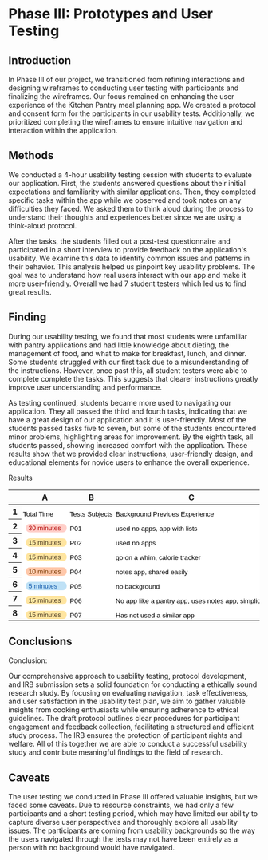 # Phase III: Prototypes and User Testing

## Introduction

In Phase III of our project, we transitioned from refining interactions and designing wireframes to conducting user testing with participants and finalizing the wireframes. Our focus remained on enhancing the user experience of the Kitchen Pantry meal planning app. We created a protocol and consent form for the participants in our usability tests. Additionally, we prioritized completing the wireframes to ensure intuitive navigation and interaction within the application.

## Methods

We conducted a 4-hour usability testing session with students to evaluate our application. First, the students answered questions about their initial expectations and familiarity with similar applications. Then, they completed specific tasks within the app while we observed and took notes on any difficulties they faced. We asked them to think aloud during the process to understand their thoughts and experiences better since we are using a think-aloud protocol.

After the tasks, the students filled out a post-test questionnaire and participated in a short interview to provide feedback on the application's usability. We examine this data to identify common issues and patterns in their behavior. This analysis helped us pinpoint key usability problems. The goal was to understand how real users interact with our app and make it more user-friendly. Overall we had 7 student testers which led us to find great results.


## Finding 

During our usability testing, we found that most students were unfamiliar with pantry applications and had little knowledge about dieting, the management of food, and what to make for breakfast, lunch, and dinner. Some students struggled with our first task due to a misunderstanding of the instructions. However, once past this, all student testers were able to complete complete the tasks. This suggests that clearer instructions greatly improve user understanding and performance.

As testing continued, students became more used to navigating our application. They all passed the third and fourth tasks, indicating that we have a great design of our application and it is user-friendly. Most of the students passed tasks five to seven, but some of the students encountered minor problems, highlighting areas for improvement. By the eighth task, all students passed, showing increased comfort with the application. These results show that we provided clear instructions, user-friendly design, and educational elements for novice users to enhance the overall experience.

Results
<meta http-equiv="Content-Type" content="text/html; charset=utf-8"><link type="text/css" rel="stylesheet" href="resources/sheet.css" >
<style type="text/css">.ritz .waffle a { color: inherit; }.ritz .waffle .s1{text-overflow: ellipsis;overflow: hidden;vertical-align: top;display: inline-block;height: fit-content;border-radius: 8px;}.ritz .waffle .s0{background-color:#ffffff;text-align:left;color:#000000;font-family:'Arial';font-size:10pt;vertical-align:bottom;white-space:nowrap;direction:ltr;padding:2px 3px 2px 3px;}</style><div class="ritz grid-container" dir="ltr"><table class="waffle" cellspacing="0" cellpadding="0"><thead><tr><th class="row-header freezebar-origin-ltr"></th><th id="0C0" style="width:100px;" class="column-headers-background">A</th><th id="0C1" style="width:100px;" class="column-headers-background">B</th><th id="0C2" style="width:351px;" class="column-headers-background">C</th><th id="0C3" style="width:260px;" class="column-headers-background">D</th><th id="0C4" style="width:100px;" class="column-headers-background">E</th><th id="0C5" style="width:100px;" class="column-headers-background">F</th><th id="0C6" style="width:286px;" class="column-headers-background">G</th><th id="0C7" style="width:100px;" class="column-headers-background">H</th><th id="0C8" style="width:100px;" class="column-headers-background">I</th><th id="0C9" style="width:287px;" class="column-headers-background">J</th><th id="0C10" style="width:100px;" class="column-headers-background">K</th><th id="0C11" style="width:100px;" class="column-headers-background">L</th><th id="0C12" style="width:264px;" class="column-headers-background">M</th><th id="0C13" style="width:100px;" class="column-headers-background">N</th><th id="0C14" style="width:100px;" class="column-headers-background">O</th><th id="0C15" style="width:270px;" class="column-headers-background">P</th><th id="0C16" style="width:100px;" class="column-headers-background">Q</th><th id="0C17" style="width:100px;" class="column-headers-background">R</th><th id="0C18" style="width:302px;" class="column-headers-background">S</th><th id="0C19" style="width:100px;" class="column-headers-background">T</th><th id="0C20" style="width:100px;" class="column-headers-background">U</th><th id="0C21" style="width:281px;" class="column-headers-background">V</th><th id="0C22" style="width:100px;" class="column-headers-background">W</th><th id="0C23" style="width:100px;" class="column-headers-background">X</th><th id="0C24" style="width:279px;" class="column-headers-background">Y</th><th id="0C25" style="width:100px;" class="column-headers-background">Z</th><th id="0C26" style="width:100px;" class="column-headers-background">AA</th></tr></thead><tbody><tr style="height: 20px"><th id="0R0" style="height: 20px;" class="row-headers-background"><div class="row-header-wrapper" style="line-height: 20px">1</div></th><td class="s0" dir="ltr">Total Time</td><td class="s0" dir="ltr">Tests Subjects </td><td class="s0" dir="ltr">Background Previues Experience </td><td class="s0" dir="ltr">Task 1 Notes</td><td class="s0" dir="ltr">Tests 1 Success</td><td class="s0" dir="ltr">Task 1 Rating</td><td class="s0" dir="ltr">Task 2 Notes</td><td class="s0" dir="ltr">Tests 2 Success</td><td class="s0" dir="ltr">Task 2 Rating</td><td class="s0" dir="ltr">Task 3 Notes</td><td class="s0" dir="ltr">Tests 3 Success</td><td class="s0" dir="ltr">Task 3 Rating</td><td class="s0" dir="ltr">Task 4 Notes</td><td class="s0" dir="ltr">Tests 4 Success</td><td class="s0" dir="ltr">Task 4 Rating</td><td class="s0" dir="ltr">Task 5 Notes</td><td class="s0" dir="ltr">Tests 5 Success</td><td class="s0" dir="ltr">Task 5 Rating</td><td class="s0" dir="ltr">Task 6 Notes</td><td class="s0" dir="ltr">Tests 6 Success</td><td class="s0" dir="ltr">Task 6 Rating</td><td class="s0" dir="ltr">Task 7 Notes</td><td class="s0" dir="ltr">Tests 7 Success</td><td class="s0" dir="ltr">Task 7 Rating</td><td class="s0" dir="ltr">Task 8 Notes</td><td class="s0" dir="ltr">Tests 8 Success</td><td class="s0" dir="ltr">Task 8 Rating</td></tr><tr style="height: 20px"><th id="0R1" style="height: 20px;" class="row-headers-background"><div class="row-header-wrapper" style="line-height: 20px">2</div></th><td class="s0" dir="ltr"><span class="s1" style="background-color: #ffcfc9; color: #b10202; width: 72.0px; max-width: 72.0px; margin-left: 6.0px;  padding: 1.0px 5.0px 1.0px 5.0px ; ">30 minutes </span></td><td class="s0" dir="ltr">P01</td><td class="s0" dir="ltr">used no apps, app with lists</td><td class="s0 softmerge" dir="ltr"><div class="softmerge-inner" style="width:257px;left:-1px">didn&#39;t understand instruction, could not find button</div></td><td class="s0" dir="ltr"><span class="s1" style="background-color: #d4edbc; color: #11734b; width: 72.0px; max-width: 72.0px; margin-left: 6.0px;  padding: 1.0px 5.0px 1.0px 5.0px ; ">Success</span></td><td class="s0" dir="ltr"><span class="s1" style="background-color: #ffc8aa; color: #753800; width: 72.0px; max-width: 72.0px; margin-left: 6.0px;  padding: 1.0px 5.0px 1.0px 5.0px ; ">2 Somewhat Difficult</span></td><td class="s0" dir="ltr">N/A</td><td class="s0" dir="ltr"><span class="s1" style="background-color: #d4edbc; color: #11734b; width: 72.0px; max-width: 72.0px; margin-left: 6.0px;  padding: 1.0px 5.0px 1.0px 5.0px ; ">Success</span></td><td class="s0" dir="ltr"><span class="s1" style="background-color: #c6dbe1; color: #215a6c; width: 72.0px; max-width: 72.0px; margin-left: 6.0px;  padding: 1.0px 5.0px 1.0px 5.0px ; ">4 somewhat easy</span></td><td class="s0" dir="ltr">N/A</td><td class="s0" dir="ltr"><span class="s1" style="background-color: #d4edbc; color: #11734b; width: 72.0px; max-width: 72.0px; margin-left: 6.0px;  padding: 1.0px 5.0px 1.0px 5.0px ; ">Success</span></td><td class="s0" dir="ltr"><span class="s1" style="background-color: #bfe1f6; color: #0a53a8; width: 72.0px; max-width: 72.0px; margin-left: 6.0px;  padding: 1.0px 5.0px 1.0px 5.0px ; ">5 easy</span></td><td class="s0" dir="ltr">N/A</td><td class="s0" dir="ltr"><span class="s1" style="background-color: #d4edbc; color: #11734b; width: 72.0px; max-width: 72.0px; margin-left: 6.0px;  padding: 1.0px 5.0px 1.0px 5.0px ; ">Success</span></td><td class="s0" dir="ltr"><span class="s1" style="background-color: #ffe5a0; color: #473821; width: 72.0px; max-width: 72.0px; margin-left: 6.0px;  padding: 1.0px 5.0px 1.0px 5.0px ; ">3 okay</span></td><td class="s0" dir="ltr">N/A</td><td class="s0" dir="ltr"><span class="s1" style="background-color: #b10202; color: #ffcfc9; width: 72.0px; max-width: 72.0px; margin-left: 6.0px;  padding: 1.0px 5.0px 1.0px 5.0px ; ">Fail</span></td><td class="s0" dir="ltr"><span class="s1" style="background-color: #ffcfc9; color: #b10202; width: 72.0px; max-width: 72.0px; margin-left: 6.0px;  padding: 1.0px 5.0px 1.0px 5.0px ; ">1 Very Difficult</span></td><td class="s0" dir="ltr">not wired in yet</td><td class="s0" dir="ltr"><span class="s1" style="background-color: #b10202; color: #ffcfc9; width: 72.0px; max-width: 72.0px; margin-left: 6.0px;  padding: 1.0px 5.0px 1.0px 5.0px ; ">Fail</span></td><td class="s0" dir="ltr"><span class="s1" style="background-color: #ffcfc9; color: #b10202; width: 72.0px; max-width: 72.0px; margin-left: 6.0px;  padding: 1.0px 5.0px 1.0px 5.0px ; ">1 Very Difficult</span></td><td class="s0" dir="ltr">search bar not active</td><td class="s0" dir="ltr"><span class="s1" style="background-color: #b10202; color: #ffcfc9; width: 72.0px; max-width: 72.0px; margin-left: 6.0px;  padding: 1.0px 5.0px 1.0px 5.0px ; ">Fail</span></td><td class="s0" dir="ltr"><span class="s1" style="background-color: #ffe5a0; color: #473821; width: 72.0px; max-width: 72.0px; margin-left: 6.0px;  padding: 1.0px 5.0px 1.0px 5.0px ; ">3 okay</span></td><td class="s0" dir="ltr">N/A</td><td class="s0" dir="ltr"><span class="s1" style="background-color: #d4edbc; color: #11734b; width: 72.0px; max-width: 72.0px; margin-left: 6.0px;  padding: 1.0px 5.0px 1.0px 5.0px ; ">Success</span></td><td class="s0" dir="ltr"><span class="s1" style="background-color: #ffe5a0; color: #473821; width: 72.0px; max-width: 72.0px; margin-left: 6.0px;  padding: 1.0px 5.0px 1.0px 5.0px ; ">3 okay</span></td></tr><tr style="height: 20px"><th id="0R2" style="height: 20px;" class="row-headers-background"><div class="row-header-wrapper" style="line-height: 20px">3</div></th><td class="s0" dir="ltr"><span class="s1" style="background-color: #ffe5a0; color: #473821; width: 72.0px; max-width: 72.0px; margin-left: 6.0px;  padding: 1.0px 5.0px 1.0px 5.0px ; ">15 minutes </span></td><td class="s0" dir="ltr">P02</td><td class="s0" dir="ltr">used no apps</td><td class="s0" dir="ltr">N/A</td><td class="s0" dir="ltr"><span class="s1" style="background-color: #d4edbc; color: #11734b; width: 72.0px; max-width: 72.0px; margin-left: 6.0px;  padding: 1.0px 5.0px 1.0px 5.0px ; ">Success</span></td><td class="s0" dir="ltr"><span class="s1" style="background-color: #c6dbe1; color: #215a6c; width: 72.0px; max-width: 72.0px; margin-left: 6.0px;  padding: 1.0px 5.0px 1.0px 5.0px ; ">4 somewhat easy</span></td><td class="s0" dir="ltr">N/A</td><td class="s0" dir="ltr"><span class="s1" style="background-color: #d4edbc; color: #11734b; width: 72.0px; max-width: 72.0px; margin-left: 6.0px;  padding: 1.0px 5.0px 1.0px 5.0px ; ">Success</span></td><td class="s0" dir="ltr"><span class="s1" style="background-color: #bfe1f6; color: #0a53a8; width: 72.0px; max-width: 72.0px; margin-left: 6.0px;  padding: 1.0px 5.0px 1.0px 5.0px ; ">5 easy</span></td><td class="s0" dir="ltr">N/A</td><td class="s0" dir="ltr"><span class="s1" style="background-color: #d4edbc; color: #11734b; width: 72.0px; max-width: 72.0px; margin-left: 6.0px;  padding: 1.0px 5.0px 1.0px 5.0px ; ">Success</span></td><td class="s0" dir="ltr"><span class="s1" style="background-color: #c6dbe1; color: #215a6c; width: 72.0px; max-width: 72.0px; margin-left: 6.0px;  padding: 1.0px 5.0px 1.0px 5.0px ; ">4 somewhat easy</span></td><td class="s0" dir="ltr">N/A</td><td class="s0" dir="ltr"><span class="s1" style="background-color: #d4edbc; color: #11734b; width: 72.0px; max-width: 72.0px; margin-left: 6.0px;  padding: 1.0px 5.0px 1.0px 5.0px ; ">Success</span></td><td class="s0" dir="ltr"><span class="s1" style="background-color: #bfe1f6; color: #0a53a8; width: 72.0px; max-width: 72.0px; margin-left: 6.0px;  padding: 1.0px 5.0px 1.0px 5.0px ; ">5 easy</span></td><td class="s0" dir="ltr">user error</td><td class="s0" dir="ltr"><span class="s1" style="background-color: #d4edbc; color: #11734b; width: 72.0px; max-width: 72.0px; margin-left: 6.0px;  padding: 1.0px 5.0px 1.0px 5.0px ; ">Success</span></td><td class="s0" dir="ltr"><span class="s1" style="background-color: #c6dbe1; color: #215a6c; width: 72.0px; max-width: 72.0px; margin-left: 6.0px;  padding: 1.0px 5.0px 1.0px 5.0px ; ">4 somewhat easy</span></td><td class="s0" dir="ltr">N/A</td><td class="s0" dir="ltr"><span class="s1" style="background-color: #d4edbc; color: #11734b; width: 72.0px; max-width: 72.0px; margin-left: 6.0px;  padding: 1.0px 5.0px 1.0px 5.0px ; ">Success</span></td><td class="s0" dir="ltr"><span class="s1" style="background-color: #bfe1f6; color: #0a53a8; width: 72.0px; max-width: 72.0px; margin-left: 6.0px;  padding: 1.0px 5.0px 1.0px 5.0px ; ">5 easy</span></td><td class="s0" dir="ltr">search not working</td><td class="s0" dir="ltr"><span class="s1" style="background-color: #b10202; color: #ffcfc9; width: 72.0px; max-width: 72.0px; margin-left: 6.0px;  padding: 1.0px 5.0px 1.0px 5.0px ; ">Fail</span></td><td class="s0" dir="ltr"><span class="s1" style="background-color: #ffcfc9; color: #b10202; width: 72.0px; max-width: 72.0px; margin-left: 6.0px;  padding: 1.0px 5.0px 1.0px 5.0px ; ">1 Very Difficult</span></td><td class="s0" dir="ltr">N/A</td><td class="s0" dir="ltr"><span class="s1" style="background-color: #d4edbc; color: #11734b; width: 72.0px; max-width: 72.0px; margin-left: 6.0px;  padding: 1.0px 5.0px 1.0px 5.0px ; ">Success</span></td><td class="s0" dir="ltr"><span class="s1" style="background-color: #bfe1f6; color: #0a53a8; width: 72.0px; max-width: 72.0px; margin-left: 6.0px;  padding: 1.0px 5.0px 1.0px 5.0px ; ">5 easy</span></td></tr><tr style="height: 20px"><th id="0R3" style="height: 20px;" class="row-headers-background"><div class="row-header-wrapper" style="line-height: 20px">4</div></th><td class="s0" dir="ltr"><span class="s1" style="background-color: #ffe5a0; color: #473821; width: 72.0px; max-width: 72.0px; margin-left: 6.0px;  padding: 1.0px 5.0px 1.0px 5.0px ; ">15 minutes </span></td><td class="s0" dir="ltr">P03</td><td class="s0" dir="ltr">go on a whim, calorie tracker</td><td class="s0" dir="ltr">confusion with buttons</td><td class="s0" dir="ltr"><span class="s1" style="background-color: #d4edbc; color: #11734b; width: 72.0px; max-width: 72.0px; margin-left: 6.0px;  padding: 1.0px 5.0px 1.0px 5.0px ; ">Success</span></td><td class="s0" dir="ltr"><span class="s1" style="background-color: #c6dbe1; color: #215a6c; width: 72.0px; max-width: 72.0px; margin-left: 6.0px;  padding: 1.0px 5.0px 1.0px 5.0px ; ">4 somewhat easy</span></td><td class="s0" dir="ltr">Easy navigation bar</td><td class="s0" dir="ltr"><span class="s1" style="background-color: #d4edbc; color: #11734b; width: 72.0px; max-width: 72.0px; margin-left: 6.0px;  padding: 1.0px 5.0px 1.0px 5.0px ; ">Success</span></td><td class="s0" dir="ltr"><span class="s1" style="background-color: #bfe1f6; color: #0a53a8; width: 72.0px; max-width: 72.0px; margin-left: 6.0px;  padding: 1.0px 5.0px 1.0px 5.0px ; ">5 easy</span></td><td class="s0" dir="ltr">Text easy to read</td><td class="s0" dir="ltr"><span class="s1" style="background-color: #d4edbc; color: #11734b; width: 72.0px; max-width: 72.0px; margin-left: 6.0px;  padding: 1.0px 5.0px 1.0px 5.0px ; ">Success</span></td><td class="s0" dir="ltr"><span class="s1" style="background-color: #bfe1f6; color: #0a53a8; width: 72.0px; max-width: 72.0px; margin-left: 6.0px;  padding: 1.0px 5.0px 1.0px 5.0px ; ">5 easy</span></td><td class="s0" dir="ltr">need to add to meal plam</td><td class="s0" dir="ltr"><span class="s1" style="background-color: #d4edbc; color: #11734b; width: 72.0px; max-width: 72.0px; margin-left: 6.0px;  padding: 1.0px 5.0px 1.0px 5.0px ; ">Success</span></td><td class="s0" dir="ltr"><span class="s1" style="background-color: #c6dbe1; color: #215a6c; width: 72.0px; max-width: 72.0px; margin-left: 6.0px;  padding: 1.0px 5.0px 1.0px 5.0px ; ">4 somewhat easy</span></td><td class="s0" dir="ltr">easy to use</td><td class="s0" dir="ltr"><span class="s1" style="background-color: #d4edbc; color: #11734b; width: 72.0px; max-width: 72.0px; margin-left: 6.0px;  padding: 1.0px 5.0px 1.0px 5.0px ; ">Success</span></td><td class="s0" dir="ltr"><span class="s1" style="background-color: #bfe1f6; color: #0a53a8; width: 72.0px; max-width: 72.0px; margin-left: 6.0px;  padding: 1.0px 5.0px 1.0px 5.0px ; ">5 easy</span></td><td class="s0" dir="ltr">easy</td><td class="s0" dir="ltr"><span class="s1" style="background-color: #d4edbc; color: #11734b; width: 72.0px; max-width: 72.0px; margin-left: 6.0px;  padding: 1.0px 5.0px 1.0px 5.0px ; ">Success</span></td><td class="s0" dir="ltr"><span class="s1" style="background-color: #bfe1f6; color: #0a53a8; width: 72.0px; max-width: 72.0px; margin-left: 6.0px;  padding: 1.0px 5.0px 1.0px 5.0px ; ">5 easy</span></td><td class="s0" dir="ltr">by flavor or mood</td><td class="s0" dir="ltr"><span class="s1" style="background-color: #d4edbc; color: #11734b; width: 72.0px; max-width: 72.0px; margin-left: 6.0px;  padding: 1.0px 5.0px 1.0px 5.0px ; ">Success</span></td><td class="s0" dir="ltr"><span class="s1" style="background-color: #bfe1f6; color: #0a53a8; width: 72.0px; max-width: 72.0px; margin-left: 6.0px;  padding: 1.0px 5.0px 1.0px 5.0px ; ">5 easy</span></td><td class="s0" dir="ltr">needs color</td><td class="s0" dir="ltr"><span class="s1" style="background-color: #d4edbc; color: #11734b; width: 72.0px; max-width: 72.0px; margin-left: 6.0px;  padding: 1.0px 5.0px 1.0px 5.0px ; ">Success</span></td><td class="s0" dir="ltr"><span class="s1" style="background-color: #bfe1f6; color: #0a53a8; width: 72.0px; max-width: 72.0px; margin-left: 6.0px;  padding: 1.0px 5.0px 1.0px 5.0px ; ">5 easy</span></td></tr><tr style="height: 20px"><th id="0R4" style="height: 20px;" class="row-headers-background"><div class="row-header-wrapper" style="line-height: 20px">5</div></th><td class="s0" dir="ltr"><span class="s1" style="background-color: #ffc8aa; color: #753800; width: 72.0px; max-width: 72.0px; margin-left: 6.0px;  padding: 1.0px 5.0px 1.0px 5.0px ; ">10 minutes </span></td><td class="s0" dir="ltr">P04</td><td class="s0" dir="ltr">notes app, shared easily</td><td class="s0" dir="ltr">made sense</td><td class="s0" dir="ltr"><span class="s1" style="background-color: #d4edbc; color: #11734b; width: 72.0px; max-width: 72.0px; margin-left: 6.0px;  padding: 1.0px 5.0px 1.0px 5.0px ; ">Success</span></td><td class="s0" dir="ltr"><span class="s1" style="background-color: #bfe1f6; color: #0a53a8; width: 72.0px; max-width: 72.0px; margin-left: 6.0px;  padding: 1.0px 5.0px 1.0px 5.0px ; ">5 easy</span></td><td class="s0" dir="ltr">wanted mexican</td><td class="s0" dir="ltr"><span class="s1" style="background-color: #d4edbc; color: #11734b; width: 72.0px; max-width: 72.0px; margin-left: 6.0px;  padding: 1.0px 5.0px 1.0px 5.0px ; ">Success</span></td><td class="s0" dir="ltr"><span class="s1" style="background-color: #bfe1f6; color: #0a53a8; width: 72.0px; max-width: 72.0px; margin-left: 6.0px;  padding: 1.0px 5.0px 1.0px 5.0px ; ">5 easy</span></td><td class="s0" dir="ltr">easy to use, confused</td><td class="s0" dir="ltr"><span class="s1" style="background-color: #d4edbc; color: #11734b; width: 72.0px; max-width: 72.0px; margin-left: 6.0px;  padding: 1.0px 5.0px 1.0px 5.0px ; ">Success</span></td><td class="s0" dir="ltr"><span class="s1" style="background-color: #bfe1f6; color: #0a53a8; width: 72.0px; max-width: 72.0px; margin-left: 6.0px;  padding: 1.0px 5.0px 1.0px 5.0px ; ">5 easy</span></td><td class="s0" dir="ltr">button click</td><td class="s0" dir="ltr"><span class="s1" style="background-color: #d4edbc; color: #11734b; width: 72.0px; max-width: 72.0px; margin-left: 6.0px;  padding: 1.0px 5.0px 1.0px 5.0px ; ">Success</span></td><td class="s0" dir="ltr"><span class="s1" style="background-color: #bfe1f6; color: #0a53a8; width: 72.0px; max-width: 72.0px; margin-left: 6.0px;  padding: 1.0px 5.0px 1.0px 5.0px ; ">5 easy</span></td><td class="s0" dir="ltr">gluten free necessary</td><td class="s0" dir="ltr"><span class="s1" style="background-color: #d4edbc; color: #11734b; width: 72.0px; max-width: 72.0px; margin-left: 6.0px;  padding: 1.0px 5.0px 1.0px 5.0px ; ">Success</span></td><td class="s0" dir="ltr"><span class="s1" style="background-color: #bfe1f6; color: #0a53a8; width: 72.0px; max-width: 72.0px; margin-left: 6.0px;  padding: 1.0px 5.0px 1.0px 5.0px ; ">5 easy</span></td><td class="s0" dir="ltr">N/A</td><td class="s0" dir="ltr"><span class="s1" style="background-color: #d4edbc; color: #11734b; width: 72.0px; max-width: 72.0px; margin-left: 6.0px;  padding: 1.0px 5.0px 1.0px 5.0px ; ">Success</span></td><td class="s0" dir="ltr"><span class="s1" style="background-color: #bfe1f6; color: #0a53a8; width: 72.0px; max-width: 72.0px; margin-left: 6.0px;  padding: 1.0px 5.0px 1.0px 5.0px ; ">5 easy</span></td><td class="s0" dir="ltr">wanted Mexican</td><td class="s0" dir="ltr"><span class="s1" style="background-color: #d4edbc; color: #11734b; width: 72.0px; max-width: 72.0px; margin-left: 6.0px;  padding: 1.0px 5.0px 1.0px 5.0px ; ">Success</span></td><td class="s0" dir="ltr"><span class="s1" style="background-color: #bfe1f6; color: #0a53a8; width: 72.0px; max-width: 72.0px; margin-left: 6.0px;  padding: 1.0px 5.0px 1.0px 5.0px ; ">5 easy</span></td><td class="s0" dir="ltr">at top no scrolling</td><td class="s0" dir="ltr"><span class="s1" style="background-color: #d4edbc; color: #11734b; width: 72.0px; max-width: 72.0px; margin-left: 6.0px;  padding: 1.0px 5.0px 1.0px 5.0px ; ">Success</span></td><td class="s0" dir="ltr"><span class="s1" style="background-color: #bfe1f6; color: #0a53a8; width: 72.0px; max-width: 72.0px; margin-left: 6.0px;  padding: 1.0px 5.0px 1.0px 5.0px ; ">5 easy</span></td></tr><tr style="height: 20px"><th id="0R5" style="height: 20px;" class="row-headers-background"><div class="row-header-wrapper" style="line-height: 20px">6</div></th><td class="s0" dir="ltr"><span class="s1" style="background-color: #bfe1f6; color: #0a53a8; width: 72.0px; max-width: 72.0px; margin-left: 6.0px;  padding: 1.0px 5.0px 1.0px 5.0px ; ">5 minutes </span></td><td class="s0" dir="ltr">P05</td><td class="s0" dir="ltr">no background</td><td class="s0" dir="ltr">got stuck</td><td class="s0" dir="ltr"><span class="s1" style="background-color: #b10202; color: #ffcfc9; width: 72.0px; max-width: 72.0px; margin-left: 6.0px;  padding: 1.0px 5.0px 1.0px 5.0px ; ">Fail</span></td><td class="s0" dir="ltr"><span class="s1" style="background-color: #ffcfc9; color: #b10202; width: 72.0px; max-width: 72.0px; margin-left: 6.0px;  padding: 1.0px 5.0px 1.0px 5.0px ; ">1 Very Difficult</span></td><td class="s0" dir="ltr">clicks around, goes through pantry</td><td class="s0" dir="ltr"><span class="s1" style="background-color: #d4edbc; color: #11734b; width: 72.0px; max-width: 72.0px; margin-left: 6.0px;  padding: 1.0px 5.0px 1.0px 5.0px ; ">Success</span></td><td class="s0" dir="ltr"><span class="s1" style="background-color: #c6dbe1; color: #215a6c; width: 72.0px; max-width: 72.0px; margin-left: 6.0px;  padding: 1.0px 5.0px 1.0px 5.0px ; ">4 somewhat easy</span></td><td class="s0" dir="ltr">clicked correctly</td><td class="s0" dir="ltr"><span class="s1" style="background-color: #d4edbc; color: #11734b; width: 72.0px; max-width: 72.0px; margin-left: 6.0px;  padding: 1.0px 5.0px 1.0px 5.0px ; ">Success</span></td><td class="s0" dir="ltr"><span class="s1" style="background-color: #bfe1f6; color: #0a53a8; width: 72.0px; max-width: 72.0px; margin-left: 6.0px;  padding: 1.0px 5.0px 1.0px 5.0px ; ">5 easy</span></td><td class="s0" dir="ltr">navigated correctly</td><td class="s0" dir="ltr"><span class="s1" style="background-color: #d4edbc; color: #11734b; width: 72.0px; max-width: 72.0px; margin-left: 6.0px;  padding: 1.0px 5.0px 1.0px 5.0px ; ">Success</span></td><td class="s0" dir="ltr"><span class="s1" style="background-color: #bfe1f6; color: #0a53a8; width: 72.0px; max-width: 72.0px; margin-left: 6.0px;  padding: 1.0px 5.0px 1.0px 5.0px ; ">5 easy</span></td><td class="s0" dir="ltr">N/A</td><td class="s0" dir="ltr"><span class="s1" style="background-color: #d4edbc; color: #11734b; width: 72.0px; max-width: 72.0px; margin-left: 6.0px;  padding: 1.0px 5.0px 1.0px 5.0px ; ">Success</span></td><td class="s0" dir="ltr"><span class="s1" style="background-color: #bfe1f6; color: #0a53a8; width: 72.0px; max-width: 72.0px; margin-left: 6.0px;  padding: 1.0px 5.0px 1.0px 5.0px ; ">5 easy</span></td><td class="s0" dir="ltr">clicks correctly, but buttons not there to complete</td><td class="s0" dir="ltr"><span class="s1" style="background-color: #d4edbc; color: #11734b; width: 72.0px; max-width: 72.0px; margin-left: 6.0px;  padding: 1.0px 5.0px 1.0px 5.0px ; ">Success</span></td><td class="s0" dir="ltr"><span class="s1" style="background-color: #ffcfc9; color: #b10202; width: 72.0px; max-width: 72.0px; margin-left: 6.0px;  padding: 1.0px 5.0px 1.0px 5.0px ; ">1 Very Difficult</span></td><td class="s0" dir="ltr">clicks correctly</td><td class="s0" dir="ltr"><span class="s1" style="background-color: #d4edbc; color: #11734b; width: 72.0px; max-width: 72.0px; margin-left: 6.0px;  padding: 1.0px 5.0px 1.0px 5.0px ; ">Success</span></td><td class="s0" dir="ltr"><span class="s1" style="background-color: #bfe1f6; color: #0a53a8; width: 72.0px; max-width: 72.0px; margin-left: 6.0px;  padding: 1.0px 5.0px 1.0px 5.0px ; ">5 easy</span></td><td class="s0" dir="ltr">N/A</td><td class="s0" dir="ltr"><span class="s1" style="background-color: #d4edbc; color: #11734b; width: 72.0px; max-width: 72.0px; margin-left: 6.0px;  padding: 1.0px 5.0px 1.0px 5.0px ; ">Success</span></td><td class="s0" dir="ltr"><span class="s1" style="background-color: #bfe1f6; color: #0a53a8; width: 72.0px; max-width: 72.0px; margin-left: 6.0px;  padding: 1.0px 5.0px 1.0px 5.0px ; ">5 easy</span></td></tr><tr style="height: 20px"><th id="0R6" style="height: 20px;" class="row-headers-background"><div class="row-header-wrapper" style="line-height: 20px">7</div></th><td class="s0" dir="ltr"><span class="s1" style="background-color: #ffe5a0; color: #473821; width: 72.0px; max-width: 72.0px; margin-left: 6.0px;  padding: 1.0px 5.0px 1.0px 5.0px ; ">15 minutes </span></td><td class="s0" dir="ltr">P06</td><td class="s0" dir="ltr">No app like a pantry app, uses notes app, simplicity</td><td class="s0" dir="ltr">went to pantry first, wrong button</td><td class="s0" dir="ltr"><span class="s1" style="background-color: #d4edbc; color: #11734b; width: 72.0px; max-width: 72.0px; margin-left: 6.0px;  padding: 1.0px 5.0px 1.0px 5.0px ; ">Success</span></td><td class="s0" dir="ltr"><span class="s1" style="background-color: #bfe1f6; color: #0a53a8; width: 72.0px; max-width: 72.0px; margin-left: 6.0px;  padding: 1.0px 5.0px 1.0px 5.0px ; ">5 easy</span></td><td class="s0" dir="ltr">completed easily</td><td class="s0" dir="ltr"><span class="s1" style="background-color: #d4edbc; color: #11734b; width: 72.0px; max-width: 72.0px; margin-left: 6.0px;  padding: 1.0px 5.0px 1.0px 5.0px ; ">Success</span></td><td class="s0" dir="ltr"><span class="s1" style="background-color: #bfe1f6; color: #0a53a8; width: 72.0px; max-width: 72.0px; margin-left: 6.0px;  padding: 1.0px 5.0px 1.0px 5.0px ; ">5 easy</span></td><td class="s0" dir="ltr">navigated correctly</td><td class="s0" dir="ltr"><span class="s1" style="background-color: #d4edbc; color: #11734b; width: 72.0px; max-width: 72.0px; margin-left: 6.0px;  padding: 1.0px 5.0px 1.0px 5.0px ; ">Success</span></td><td class="s0" dir="ltr"><span class="s1" style="background-color: #bfe1f6; color: #0a53a8; width: 72.0px; max-width: 72.0px; margin-left: 6.0px;  padding: 1.0px 5.0px 1.0px 5.0px ; ">5 easy</span></td><td class="s0" dir="ltr">completed easily</td><td class="s0" dir="ltr"><span class="s1" style="background-color: #d4edbc; color: #11734b; width: 72.0px; max-width: 72.0px; margin-left: 6.0px;  padding: 1.0px 5.0px 1.0px 5.0px ; ">Success</span></td><td class="s0" dir="ltr"><span class="s1" style="background-color: #bfe1f6; color: #0a53a8; width: 72.0px; max-width: 72.0px; margin-left: 6.0px;  padding: 1.0px 5.0px 1.0px 5.0px ; ">5 easy</span></td><td class="s0" dir="ltr">completed easily</td><td class="s0" dir="ltr"><span class="s1" style="background-color: #d4edbc; color: #11734b; width: 72.0px; max-width: 72.0px; margin-left: 6.0px;  padding: 1.0px 5.0px 1.0px 5.0px ; ">Success</span></td><td class="s0" dir="ltr"><span class="s1" style="background-color: #bfe1f6; color: #0a53a8; width: 72.0px; max-width: 72.0px; margin-left: 6.0px;  padding: 1.0px 5.0px 1.0px 5.0px ; ">5 easy</span></td><td class="s0" dir="ltr">clicked right button, couldnt find</td><td class="s0" dir="ltr"><span class="s1" style="background-color: #d4edbc; color: #11734b; width: 72.0px; max-width: 72.0px; margin-left: 6.0px;  padding: 1.0px 5.0px 1.0px 5.0px ; ">Success</span></td><td class="s0" dir="ltr"><span class="s1" style="background-color: #ffe5a0; color: #473821; width: 72.0px; max-width: 72.0px; margin-left: 6.0px;  padding: 1.0px 5.0px 1.0px 5.0px ; ">3 okay</span></td><td class="s0" dir="ltr">not obvious button</td><td class="s0" dir="ltr"><span class="s1" style="background-color: #d4edbc; color: #11734b; width: 72.0px; max-width: 72.0px; margin-left: 6.0px;  padding: 1.0px 5.0px 1.0px 5.0px ; ">Success</span></td><td class="s0" dir="ltr"><span class="s1" style="background-color: #ffc8aa; color: #753800; width: 72.0px; max-width: 72.0px; margin-left: 6.0px;  padding: 1.0px 5.0px 1.0px 5.0px ; ">2 Somewhat Difficult</span></td><td class="s0" dir="ltr">clicked wrong button</td><td class="s0" dir="ltr"><span class="s1" style="background-color: #d4edbc; color: #11734b; width: 72.0px; max-width: 72.0px; margin-left: 6.0px;  padding: 1.0px 5.0px 1.0px 5.0px ; ">Success</span></td><td class="s0" dir="ltr"><span class="s1" style="background-color: #ffcfc9; color: #b10202; width: 72.0px; max-width: 72.0px; margin-left: 6.0px;  padding: 1.0px 5.0px 1.0px 5.0px ; ">1 Very Difficult</span></td></tr><tr style="height: 20px"><th id="0R7" style="height: 20px;" class="row-headers-background"><div class="row-header-wrapper" style="line-height: 20px">8</div></th><td class="s0" dir="ltr"><span class="s1" style="background-color: #ffe5a0; color: #473821; width: 72.0px; max-width: 72.0px; margin-left: 6.0px;  padding: 1.0px 5.0px 1.0px 5.0px ; ">15 minutes </span></td><td class="s0" dir="ltr">P07</td><td class="s0" dir="ltr">Has not used a similar app</td><td class="s0" dir="ltr">started at pantry then shopping list</td><td class="s0" dir="ltr"><span class="s1" style="background-color: #d4edbc; color: #11734b; width: 72.0px; max-width: 72.0px; margin-left: 6.0px;  padding: 1.0px 5.0px 1.0px 5.0px ; ">Success</span></td><td class="s0" dir="ltr"><span class="s1" style="background-color: #bfe1f6; color: #0a53a8; width: 72.0px; max-width: 72.0px; margin-left: 6.0px;  padding: 1.0px 5.0px 1.0px 5.0px ; ">5 easy</span></td><td class="s0" dir="ltr">recipes</td><td class="s0" dir="ltr"><span class="s1" style="background-color: #d4edbc; color: #11734b; width: 72.0px; max-width: 72.0px; margin-left: 6.0px;  padding: 1.0px 5.0px 1.0px 5.0px ; ">Success</span></td><td class="s0" dir="ltr"><span class="s1" style="background-color: #c6dbe1; color: #215a6c; width: 72.0px; max-width: 72.0px; margin-left: 6.0px;  padding: 1.0px 5.0px 1.0px 5.0px ; ">4 somewhat easy</span></td><td class="s0" dir="ltr">N/A</td><td class="s0" dir="ltr"><span class="s1" style="background-color: #d4edbc; color: #11734b; width: 72.0px; max-width: 72.0px; margin-left: 6.0px;  padding: 1.0px 5.0px 1.0px 5.0px ; ">Success</span></td><td class="s0" dir="ltr"><span class="s1" style="background-color: #bfe1f6; color: #0a53a8; width: 72.0px; max-width: 72.0px; margin-left: 6.0px;  padding: 1.0px 5.0px 1.0px 5.0px ; ">5 easy</span></td><td class="s0" dir="ltr">no problems</td><td class="s0" dir="ltr"><span class="s1" style="background-color: #d4edbc; color: #11734b; width: 72.0px; max-width: 72.0px; margin-left: 6.0px;  padding: 1.0px 5.0px 1.0px 5.0px ; ">Success</span></td><td class="s0" dir="ltr"><span class="s1" style="background-color: #bfe1f6; color: #0a53a8; width: 72.0px; max-width: 72.0px; margin-left: 6.0px;  padding: 1.0px 5.0px 1.0px 5.0px ; ">5 easy</span></td><td class="s0" dir="ltr">little ambiguous, just under recipes</td><td class="s0" dir="ltr"><span class="s1" style="background-color: #d4edbc; color: #11734b; width: 72.0px; max-width: 72.0px; margin-left: 6.0px;  padding: 1.0px 5.0px 1.0px 5.0px ; ">Success</span></td><td class="s0" dir="ltr"><span class="s1" style="background-color: #c6dbe1; color: #215a6c; width: 72.0px; max-width: 72.0px; margin-left: 6.0px;  padding: 1.0px 5.0px 1.0px 5.0px ; ">4 somewhat easy</span></td><td class="s0" dir="ltr">button was not there to click</td><td class="s0" dir="ltr"><span class="s1" style="background-color: #b10202; color: #ffcfc9; width: 72.0px; max-width: 72.0px; margin-left: 6.0px;  padding: 1.0px 5.0px 1.0px 5.0px ; ">Fail</span></td><td class="s0" dir="ltr"><span class="s1" style="background-color: #ffcfc9; color: #b10202; width: 72.0px; max-width: 72.0px; margin-left: 6.0px;  padding: 1.0px 5.0px 1.0px 5.0px ; ">1 Very Difficult</span></td><td class="s0" dir="ltr">N/A</td><td class="s0" dir="ltr"><span class="s1" style="background-color: #d4edbc; color: #11734b; width: 72.0px; max-width: 72.0px; margin-left: 6.0px;  padding: 1.0px 5.0px 1.0px 5.0px ; ">Success</span></td><td class="s0" dir="ltr"><span class="s1" style="background-color: #bfe1f6; color: #0a53a8; width: 72.0px; max-width: 72.0px; margin-left: 6.0px;  padding: 1.0px 5.0px 1.0px 5.0px ; ">5 easy</span></td><td class="s0" dir="ltr">saw both options</td><td class="s0" dir="ltr"><span class="s1" style="background-color: #d4edbc; color: #11734b; width: 72.0px; max-width: 72.0px; margin-left: 6.0px;  padding: 1.0px 5.0px 1.0px 5.0px ; ">Success</span></td><td class="s0" dir="ltr"><span class="s1" style="background-color: #bfe1f6; color: #0a53a8; width: 72.0px; max-width: 72.0px; margin-left: 6.0px;  padding: 1.0px 5.0px 1.0px 5.0px ; ">5 easy</span></td></tr></tbody></table></div>


## Conclusions

Conclusion:

Our comprehensive approach to usability testing, protocol development, and IRB submission sets a solid foundation for conducting a ethically sound research study. By focusing on evaluating navigation, task effectiveness, and user satisfaction in the usability test plan, we aim to gather valuable insights from cooking enthusiasts while ensuring adherence to ethical guidelines. The draft protocol outlines clear procedures for participant engagement and feedback collection, facilitating a structured and efficient study process. The IRB ensures the protection of participant rights and welfare. All of this together we are able to conduct a successful usability study and contribute meaningful findings to the field of research.

## Caveats

The user testing we conducted in Phase III offered valuable insights, but we faced some caveats. Due to resource constraints, we had only a few participants and a short testing period, which may have limited our ability to capture diverse user perspectives and thoroughly explore all usability issues. The participants are coming from usability backgrounds so the way the users navigated through the tests may not have been entirely as a person with no background would have navigated. 
